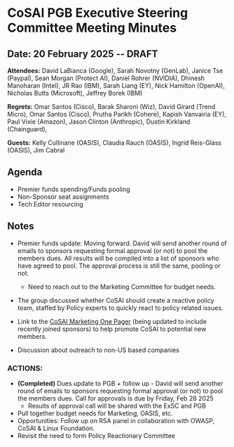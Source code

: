 # CoSAI PGB Executive Steering Committee Meeting Minutes

## Date: 20 February 2025 -- DRAFT

**Attendees:** David LaBianca (Google),  Sarah Novotny (GenLab), Janice Tse (Paypal), Sean Morgan (Protect AI), Daniel Rohrer (NVIDIA),  Dhinesh Manoharan (Intel), JR Rao (IBM), Sarah Liang (EY),  Nick Hamilton (OpenAI), Nicholas Butts (Microsoft), Jeffrey Borek (IBM)

**Regrets:** Omar Santos (Cisco), Barak Sharoni (Wiz), David Girard (Trend Micro), Omar Santos (Cisco), Prutha Parikh (Cohere), Kapish Vanvairia (EY), Paul Vixie (Amazon), Jason Clinton (Anthropic), Dustin Kirkland (Chainguard), 

**Guests:** Kelly Cullinane (OASIS), Claudia Rauch (OASIS), Ingrid Reis-Glass (OASIS), Jim Cabral

## Agenda

* Premier funds spending/Funds pooling  
* Non-Sponsor seat assignments  
* Tech Editor resourcing

## Notes

* Premier funds update:  Moving forward.  David will send another round of emails to sponsors requesting formal approval (or not) to pool the members dues. All results will be compiled into a list of sponsors who have agreed to pool.  The approval process is still the same, pooling or not.   
  * Need to reach out to the Marketing Committee for budget needs.    
* The group discussed whether CoSAI should create a reactive policy team, staffed by Policy experts  to quickly react to policy related issues.    
* Link to the [CoSAI Marketing One Pager](https://drive.google.com/file/d/1MRVThbc24gO8PmuvWHpBjLnTGuh-P807/view?usp=drive_link) (being updated to include recently joined sponsors) to help promote CoSAI to potential new members.  

* Discussion about outreach to non-US based companies

### ACTIONS:  

* **(Completed)** Dues update to PGB \+ follow up \- David will send another round of emails to sponsors requesting formal approval (or not) to pool the members dues. Call for approvals is due by Friday, Feb 28 2025  
  * Results of approval call will be shared with the ExSC and PGB  
* Pull together budget needs for Marketing, OASIS, etc.  
* Opportunities:  Follow up on RSA panel in collaboration with OWASP, CoSAI & Linux Foundation.    
* Revisit the need to form Policy Reactionary Committee
